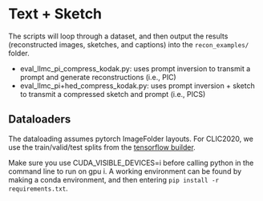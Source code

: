 # Text + Sketch

The scripts will loop through a dataset, and then output the results (reconstructed images, sketches, and captions) into the `recon_examples/` folder. 

* eval_llmc_pi_compress_kodak.py: uses prompt inversion to transmit a prompt and generate reconstructions (i.e., PIC)
* eval_llmc_pi+hed_compress_kodak.py: uses prompt inversion + sketch to transmit a compressed sketch and prompt (i.e., PICS)

## Dataloaders
The dataloading assumes pytorch ImageFolder layouts. For CLIC2020, we use the train/valid/test splits from the [tensorflow builder](https://github.com/tensorflow/datasets/blob/master/tensorflow_datasets/datasets/clic/clic_dataset_builder.py).

Make sure you use CUDA_VISIBLE_DEVICES=i before calling python in the command line to run on gpu i.
A working environment can be found by making a conda environment, and then entering `pip install -r requirements.txt`.

